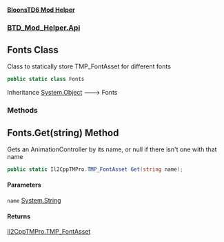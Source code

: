 #### [BloonsTD6 Mod Helper](README.md 'README')
### [BTD_Mod_Helper.Api](README.md#BTD_Mod_Helper.Api 'BTD_Mod_Helper.Api')

## Fonts Class

Class to statically store TMP_FontAsset for different fonts

```csharp
public static class Fonts
```

Inheritance [System.Object](https://docs.microsoft.com/en-us/dotnet/api/System.Object 'System.Object') &#129106; Fonts
### Methods

<a name='BTD_Mod_Helper.Api.Fonts.Get(string)'></a>

## Fonts.Get(string) Method

Gets an AnimationController by its name, or null if there isn't one with that name

```csharp
public static Il2CppTMPro.TMP_FontAsset Get(string name);
```
#### Parameters

<a name='BTD_Mod_Helper.Api.Fonts.Get(string).name'></a>

`name` [System.String](https://docs.microsoft.com/en-us/dotnet/api/System.String 'System.String')

#### Returns
[Il2CppTMPro.TMP_FontAsset](https://docs.microsoft.com/en-us/dotnet/api/Il2CppTMPro.TMP_FontAsset 'Il2CppTMPro.TMP_FontAsset')